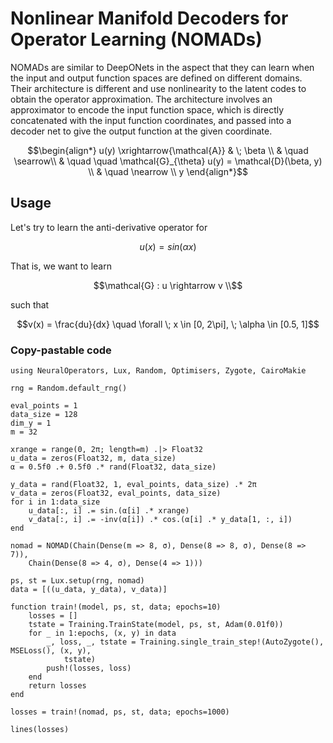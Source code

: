 # Nonlinear Manifold Decoders for Operator Learning (NOMADs)

NOMADs are similar to DeepONets in the aspect that they can learn when the input and output
function spaces are defined on different domains. Their architecture is different and use
nonlinearity to the latent codes to obtain the operator approximation. The architecture
involves an approximator to encode the input function space, which is directly concatenated
with the input function coordinates, and passed into a decoder net to give the output
function at the given coordinate.

```math
\begin{align*}
u(y) \xrightarrow{\mathcal{A}} & \; \beta \\
& \quad \searrow\\
& \quad \quad \mathcal{G}_{\theta} u(y) = \mathcal{D}(\beta, y) \\
& \quad \nearrow \\
y
\end{align*}
```

## Usage

Let's try to learn the anti-derivative operator for

```math
u(x) = sin(\alpha x)
```

That is, we want to learn

```math
\mathcal{G} : u \rightarrow v \\
```

such that

```math
v(x) = \frac{du}{dx} \quad \forall \; x \in [0, 2\pi], \; \alpha \in [0.5, 1]
```

### Copy-pastable code

```@example nomad_tutorial
using NeuralOperators, Lux, Random, Optimisers, Zygote, CairoMakie

rng = Random.default_rng()

eval_points = 1
data_size = 128
dim_y = 1
m = 32

xrange = range(0, 2π; length=m) .|> Float32
u_data = zeros(Float32, m, data_size)
α = 0.5f0 .+ 0.5f0 .* rand(Float32, data_size)

y_data = rand(Float32, 1, eval_points, data_size) .* 2π
v_data = zeros(Float32, eval_points, data_size)
for i in 1:data_size
    u_data[:, i] .= sin.(α[i] .* xrange)
    v_data[:, i] .= -inv(α[i]) .* cos.(α[i] .* y_data[1, :, i])
end

nomad = NOMAD(Chain(Dense(m => 8, σ), Dense(8 => 8, σ), Dense(8 => 7)),
    Chain(Dense(8 => 4, σ), Dense(4 => 1)))

ps, st = Lux.setup(rng, nomad)
data = [((u_data, y_data), v_data)]

function train!(model, ps, st, data; epochs=10)
    losses = []
    tstate = Training.TrainState(model, ps, st, Adam(0.01f0))
    for _ in 1:epochs, (x, y) in data
        _, loss, _, tstate = Training.single_train_step!(AutoZygote(), MSELoss(), (x, y),
            tstate)
        push!(losses, loss)
    end
    return losses
end

losses = train!(nomad, ps, st, data; epochs=1000)

lines(losses)
```
